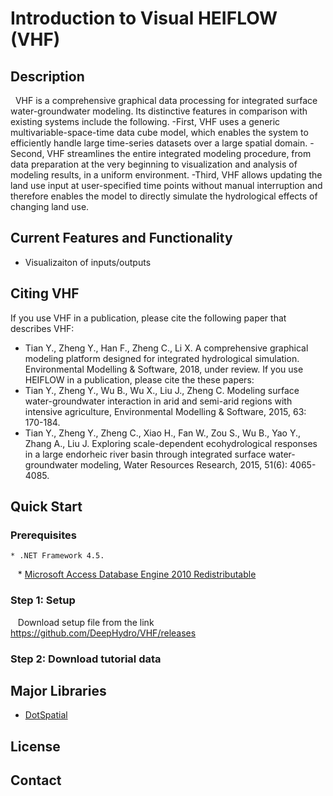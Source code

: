 # Introduction to Visual HEIFLOW (VHF)
## Description
   VHF is a comprehensive graphical data processing for integrated surface water-groundwater modeling. Its
distinctive features in comparison with existing systems include the following.
-First, VHF uses a generic multivariable-space-time
data cube model, which enables the system to efficiently handle large
time-series datasets over a large spatial domain. 
-Second, VHF streamlines the
entire integrated modeling procedure, from data preparation at the very
beginning to visualization and analysis of modeling results, in a uniform
environment.
-Third, VHF allows updating the land use input at user-specified time points
without manual interruption and therefore enables the model to directly
simulate the hydrological effects of changing land use.
## Current Features and Functionality
- Visualizaiton of inputs/outputs
## Citing VHF
If you use VHF in a publication, please cite the following paper that describes VHF:
* Tian Y., Zheng Y., Han F., Zheng C., Li X. A comprehensive graphical modeling platform designed for integrated hydrological simulation. Environmental Modelling & Software, 2018, under review.
If you use HEIFLOW in a publication, please cite the these papers:
* Tian Y., Zheng Y., Wu B., Wu X., Liu J., Zheng C. Modeling surface water-groundwater interaction in arid and semi-arid regions with intensive agriculture, Environmental Modelling & Software, 2015, 63: 170-184.
* Tian Y., Zheng Y., Zheng C., Xiao H., Fan W., Zou S., Wu B., Yao Y., Zhang A., Liu J. Exploring scale-dependent ecohydrological responses in a large endorheic river basin through integrated surface water-groundwater modeling, Water Resources Research, 2015, 51(6): 4065-4085.
## Quick Start
### Prerequisites
    * .NET Framework 4.5.
    * [Microsoft Access Database Engine 2010 Redistributable](https://www.microsoft.com/en-us/download/details.aspx?id=13255)
### Step 1: Setup
    Download setup file from the link https://github.com/DeepHydro/VHF/releases
### Step 2: Download tutorial data
     
## Major Libraries
* [DotSpatial](https://github.com/DotSpatial)
## License

## Contact
